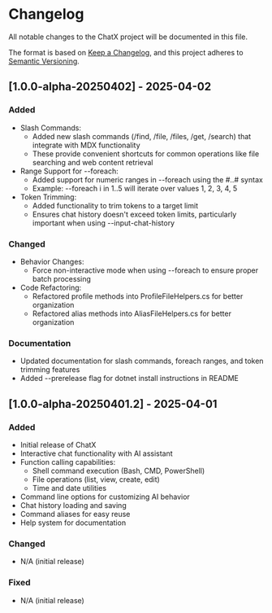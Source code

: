 # Changelog

All notable changes to the ChatX project will be documented in this file.

The format is based on [Keep a Changelog](https://keepachangelog.com/en/1.0.0/),
and this project adheres to [Semantic Versioning](https://semver.org/spec/v2.0.0.html).

## [1.0.0-alpha-20250402] - 2025-04-02

### Added
- Slash Commands:
  - Added new slash commands (/find, /file, /files, /get, /search) that integrate with MDX functionality
  - These provide convenient shortcuts for common operations like file searching and web content retrieval
- Range Support for --foreach:
  - Added support for numeric ranges in --foreach using the #..# syntax
  - Example: --foreach i in 1..5 will iterate over values 1, 2, 3, 4, 5
- Token Trimming:
  - Added functionality to trim tokens to a target limit
  - Ensures chat history doesn't exceed token limits, particularly important when using --input-chat-history

### Changed
- Behavior Changes:
  - Force non-interactive mode when using --foreach to ensure proper batch processing
- Code Refactoring:
  - Refactored profile methods into ProfileFileHelpers.cs for better organization
  - Refactored alias methods into AliasFileHelpers.cs for better organization

### Documentation
- Updated documentation for slash commands, foreach ranges, and token trimming features
- Added --prerelease flag for dotnet install instructions in README

## [1.0.0-alpha-20250401.2] - 2025-04-01

### Added
- Initial release of ChatX
- Interactive chat functionality with AI assistant
- Function calling capabilities:
  - Shell command execution (Bash, CMD, PowerShell)
  - File operations (list, view, create, edit)
  - Time and date utilities
- Command line options for customizing AI behavior
- Chat history loading and saving
- Command aliases for easy reuse
- Help system for documentation

### Changed
- N/A (initial release)

### Fixed
- N/A (initial release)